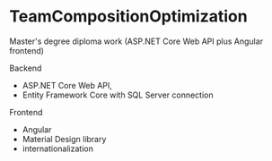 # TeamCompositionOptimization
Master's degree diploma work (ASP.NET Core Web API plus Angular frontend)

Backend
- ASP.NET Core Web API,
- Entity Framework Core with SQL Server connection

Frontend
- Angular
- Material Design library
- internationalization
